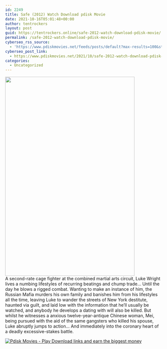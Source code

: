 ```yaml
---
id: 2249
title: Safe (2012) Watch Download pdisk Movie
date: 2021-10-16T05:01:48+00:00
author: tentrockers
layout: post
guid: https://tentrockers.online/safe-2012-watch-download-pdisk-movie/
permalink: /safe-2012-watch-download-pdisk-movie/
cyberseo_rss_source:
  - 'https://www.pdiskmovies.net/feeds/posts/default?max-results=100&start-index=1'
cyberseo_post_link:
  - https://www.pdiskmovies.net/2021/10/safe-2012-watch-download-pdisk-movie.html
categories:
  - Uncategorized
---
```

<div class="separator">
  <a href="https://blogger.googleusercontent.com/img/a/AVvXsEgK5UXV1l9RUDRg-Iv2NCmW_U1DILrSAd7rMBt8k9AXUlaeWnf3Z-mIv9rWm4MH6HCZvyeclqDVPTnj7tVjLneFDJESznBLWouDyKC_EBjFZvoijnj_9HEr04Oh5FzhUIKT9F0CPGRDQ2Az9uQl1BHv9nVI0dbEFucPlnhEr0Llyj24Cc-BaHxU2bff=s2048" imageanchor="1"><img loading="lazy" border="0" data-original-height="2048" data-original-width="1328" height="640" src="https://blogger.googleusercontent.com/img/a/AVvXsEgK5UXV1l9RUDRg-Iv2NCmW_U1DILrSAd7rMBt8k9AXUlaeWnf3Z-mIv9rWm4MH6HCZvyeclqDVPTnj7tVjLneFDJESznBLWouDyKC_EBjFZvoijnj_9HEr04Oh5FzhUIKT9F0CPGRDQ2Az9uQl1BHv9nVI0dbEFucPlnhEr0Llyj24Cc-BaHxU2bff=w416-h640" width="416" /></a>
</div>

<div>
  <span>A second-rate cage fighter at the combined martial arts circuit, Luke Wright lives a numbing lifestyles of recurring beatings and chump trade&#8230; Until the day he blows a rigged combat. Wanting to make an instance of him, the Russian Mafia murders his own family and banishes him from his lifestyles all the time, leaving Luke to wander the streets of New York destitute, haunted via guilt, and laid low with the information that he&#8217;ll usually be watched, and anybody he develops a dating with will also be killed. But whilst he witnesses a anxious twelve-year-antique Chinese woman, Mei, being pursued with the aid of the same gangsters who killed his spouse, Luke abruptly jumps to action&#8230; And immediately into the coronary heart of a deadly excessive-stakes battle.&nbsp;</span>
</div>

[![](https://1.bp.blogspot.com/-a93bp85aB6g/YUXjACCiX3I/AAAAAAAAbQE/GHmPI7h0af0tqn6tYzd0cdrDv9Hu9LUSACLcBGAsYHQ/s16000/Play_it_New-removebg-preview.png "Pdisk Movies - Play Download links and earn the biggest money")](https://pdisklink.com/1/bnYybWtsMDA1M2pr?dn=1)